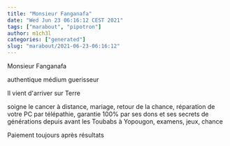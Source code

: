 ```yaml
---
title: "Monsieur Fanganafa"
date: "Wed Jun 23 06:16:12 CEST 2021"
tags: ["marabout", "pipotron"]
author: m1ch3l
categories: ["generated"]
slug: "marabout/2021-06-23-06:16:12"
---
```


Monsieur Fanganafa

authentique médium guerisseur

Il vient d'arriver sur Terre

soigne le cancer à distance, mariage, retour de la chance, réparation de votre PC par télépathie, garantie 100% par ses dons et ses secrets de générations depuis avant les Toubabs à Yopougon, examens, jeux, chance

Paiement toujours après résultats
